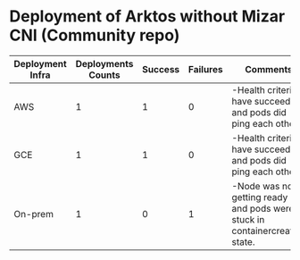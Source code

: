 # Deployment of Arktos without Mizar CNI (Community repo)

Deployment Infra | Deployments Counts | Success | Failures | Comments
--- | --- | --- | --- | ---
AWS | 1 | 1 | 0 |-Health criteria have succeeded and pods did ping each other.
GCE | 1 | 1 | 0 |-Health criteria have succeeded and pods did ping each other.
On-prem | 1 | 0 | 1 |-Node was not getting ready and pods were stuck in containercreating state.
